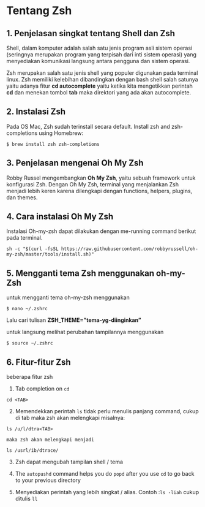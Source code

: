 # **Tentang Zsh**

## **1. Penjelasan singkat tentang Shell dan Zsh**
Shell, dalam komputer adalah salah satu jenis program asli sistem operasi (seringnya merupakan program yang terpisah dari inti sistem operasi) yang menyediakan komunikasi langsung antara pengguna dan sistem operasi.

Zsh merupakan salah satu jenis shell yang populer digunakan pada terminal linux. Zsh memiliki kelebihan dibandingkan dengan bash shell salah satunya yaitu adanya fitur **cd autocomplete** yaitu ketika kita mengetikkan perintah **cd** dan menekan tombol **tab** maka direktori yang ada akan autocomplete.

## **2. Instalasi Zsh**
Pada OS Mac, Zsh sudah terinstall secara default. Install zsh and zsh-completions using Homebrew:
```
$ brew install zsh zsh-completions
```
## **3. Penjelasan mengenai Oh My Zsh**
Robby Russel mengembangkan **Oh My Zsh**, yaitu sebuah framework untuk konfigurasi Zsh. Dengan Oh My Zsh, terminal yang menjalankan Zsh menjadi lebih keren karena dilengkapi dengan functions, helpers, plugins, dan themes. 

## **4. Cara instalasi Oh My Zsh**
Instalasi Oh-my-zsh dapat dilakukan dengan me-running command berikut pada terminal.
```
sh -c "$(curl -fsSL https://raw.githubusercontent.com/robbyrussell/oh-my-zsh/master/tools/install.sh)"
```

## **5. Mengganti tema Zsh menggunakan oh-my-Zsh**
untuk mengganti tema oh-my-zsh menggunakan

```
$ nano ~/.zshrc
```
Lalu cari tulisan **ZSH_THEME=”tema-yg-diinginkan”**

untuk langsung melihat perubahan tampilannya menggunakan
```
$ source ~/.zshrc
```
## **6. Fitur-fitur Zsh**
beberapa fitur zsh
1.  Tab completion on `cd`
```
cd <TAB>
```
2.  Memendekkan perintah `ls`
tidak perlu menulis panjang command, cukup di tab maka zsh akan melengkapi
misalnya:
```
ls /u/l/dtra<TAB>
```

    maka zsh akan melengkapi menjadi

```
ls /usrl/ib/dtrace/
```
3.  Zsh dapat mengubah tampilan shell / tema

4.  The `autopushd` command helps you do `popd` after you use `cd` to go back to your previous directory
5.  Menyediakan perintah yang lebih singkat / alias. Contoh :`ls -liah` cukup ditulis `ll`
